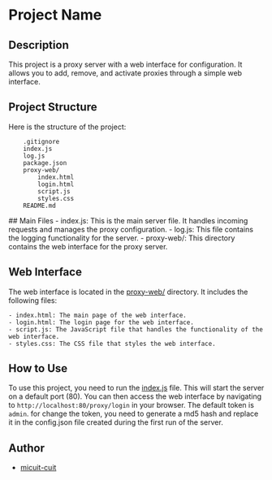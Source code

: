 # Project Name

## Description

This project is a proxy server with a web interface for configuration. It allows you to add, remove, and activate proxies through a simple web interface.


## Project Structure

Here is the structure of the project:
```plaintext
    .gitignore
    index.js
    log.js
    package.json
    proxy-web/
        index.html
        login.html
        script.js
        styles.css
    README.md
```
## Main Files
    - index.js: This is the main server file. It handles incoming requests and manages the proxy configuration.
    - log.js: This file contains the logging functionality for the server.
    - proxy-web/: This directory contains the web interface for the proxy server.
## Web Interface
The web interface is located in the [proxy-web/](https://github.com/micuit-cuit/reverse-proxy/tree/main/proxy-web) directory. It includes the following files:

    - index.html: The main page of the web interface.
    - login.html: The login page for the web interface.
    - script.js: The JavaScript file that handles the functionality of the web interface.
    - styles.css: The CSS file that styles the web interface.

## How to Use
To use this project, you need to run the [index.js](https://github.com/micuit-cuit/reverse-proxy/tree/main/index.js) file. This will start the server on a default port (80). You can then access the web interface by navigating to `http://localhost:80/proxy/login` in your browser. The default token is `admin`.
for change the token, you need to generate a md5 hash and replace it in the config.json file created during the first run of the server.

## Author
- [micuit-cuit](https://github.com/micuit-cuit)
